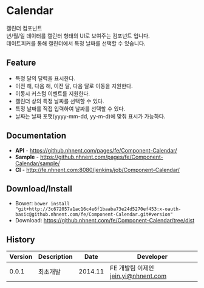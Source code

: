 Calendar
======================
캘린더 컴포넌트<br>
년/월/일 데이터를 캘린터 형태의 UI로 보여주는 컴포넌트 입니다.<br>
데이트피커를 통해 캘린더에서 특정 날짜를 선택할 수 있습니다.

## Feature
* 특정 달의 달력을 표시한다.
* 이전 해, 다음 해, 이전 달, 다음 달로 이동을 지원한다.
* 이동시 커스텀 이벤트를 지원한다.
* 캘린더 상의 특정 날짜를 선택할 수 있다.
* 특정 날짜를 직접 입력하여 날짜를 선택할 수 있다.
* 날짜는 날짜 포맷(yyyy-mm-dd, yy-m-d)에 맞춰 표시가 가능하다.


## Documentation
* **API** - <https://github.nhnent.com/pages/fe/Component-Calendar/>
* **Sample** - <https://github.nhnent.com/pages/fe/Component-Calendar/sample/>
* **CI** - <http://fe.nhnent.com:8080/jenkins/job/Component-Calendar/>

## Download/Install
* Bower: `bower install "git+http://3c672057a1ac16c4e6f1baaba73e24d5270ef453:x-oauth-basic@github.nhnent.com/fe/Component-Calendar.git#version"`
* Download: <https://github.nhnent.com/fe/Component-Calendar/tree/dist>

## History
| Version | Description | Date | Developer |
| ---- | ---- | ---- | ---- |
| 0.0.1 | 최초개발 | 2014.11 | FE 개발팀 이제인 <jein.yi@nhnent.com> |




